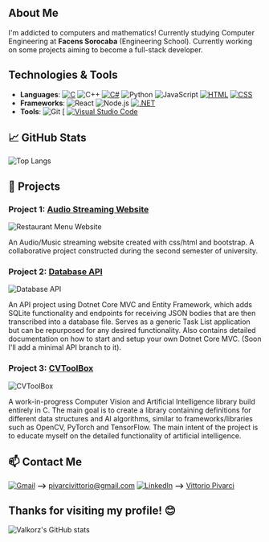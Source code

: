 ##  About Me
I'm addicted to computers and mathematics! Currently studying Computer Engineering at **Facens Sorocaba** (Engineering School). Currently working on some projects aiming to become a full-stack developer.


##  Technologies & Tools
- **Languages**: [![C](https://img.shields.io/badge/C-00599C?logo=c&logoColor=white)](#) ![C++](https://img.shields.io/badge/-C++-00599C?style=flat&logo=c%2B%2B&logoColor=white) [![C#](https://custom-icon-badges.demolab.com/badge/C%23-%23239120.svg?logo=cshrp&logoColor=white)](#) ![Python](https://img.shields.io/badge/-Python-333333?style=flat&logo=python) ![JavaScript](https://img.shields.io/badge/-JavaScript-333333?style=flat&logo=javascript)  [![HTML](https://img.shields.io/badge/HTML-%23E34F26.svg?logo=html5&logoColor=white)](#) [![CSS](https://img.shields.io/badge/CSS-1572B6?logo=css3&logoColor=fff)](#)
- **Frameworks**: ![React](https://img.shields.io/badge/-React-333333?style=flat&logo=react) ![Node.js](https://img.shields.io/badge/-Node.js-333333?style=flat&logo=node.js) [![.NET](https://img.shields.io/badge/.NET-512BD4?logo=dotnet&logoColor=fff)](#) 
- **Tools**: ![Git](https://img.shields.io/badge/-Git-333333?style=flat&logo=git) [ [![Visual Studio Code](https://custom-icon-badges.demolab.com/badge/Visual%20Studio%20Code-0078d7.svg?logo=vsc&logoColor=white)](#)


<!-- ![Docker](https://img.shields.io/badge/-Docker-333333?style=flat&logo=docker) -->



## 📈 GitHub Stats
![Top Langs](https://github-readme-stats.vercel.app/api/top-langs/?username=Valkorz&layout=compact&theme=graywhite)


## 📂 Projects
### Project 1: [Audio Streaming Website](https://github.com/Valkorz/AudioPlayerApp)
![Restaurant Menu Website](https://github-readme-stats.vercel.app/api/pin/?username=ValkorProjects&repo=AudioPlayerApp&theme=graywhite)

An Audio/Music streaming website created with css/html and bootstrap. A collaborative project constructed during the second semester of university.


### Project 2: [Database API](https://github.com/Valkorz/DatabaseApi)
![Database API](https://github-readme-stats.vercel.app/api/pin/?username=Valkorz&repo=DatabaseApi&theme=graywhite)

An API project using Dotnet Core MVC and Entity Framework, which adds SQLite functionality and endpoints for receiving JSON bodies that are then transcribed into a database file. Serves as a generic Task List application but can be repurposed for any desired functionality. Also contains detailed documentation on how to start and setup your own Dotnet Core MVC. (Soon I'll add a minimal API branch to it).

### Project 3: [CVToolBox](https://github.com/Valkorz/CVToolBox)
![CVToolBox](https://github-readme-stats.vercel.app/api/pin/?username=Valkorz&repo=CVToolBox&theme=graywhite)

A work-in-progress Computer Vision and Artificial Intelligence library build entirely in C. The main goal is to create a library containing definitions for different data structures and AI algorithms, similar to frameworks/libraries such as OpenCV, PyTorch and TensorFlow. The main intent of the project is to educate myself on the detailed functionality of artificial intelligence.


## 📫 Contact Me
[![Gmail](https://img.shields.io/badge/Gmail-D14836?logo=gmail&logoColor=white)](#) **-->** [pivarcivittorio@gmail.com](mailto:pivarcivittorio@gmail.com)
[![LinkedIn](https://img.shields.io/badge/Linkedin-%230077B5.svg?logo=linkedin&logoColor=white)](#) **-->** [Vittorio Pivarci](https://www.linkedin.com/in/vittoriopivarci/)

## Thanks for visiting my profile! 😊

![Valkorz's GitHub stats](https://github-readme-stats.vercel.app/api?username=Valkorz&theme=graywhite&show_icons=true)
